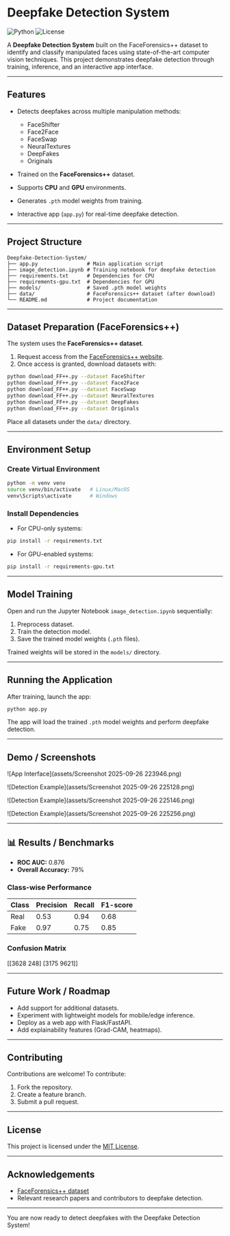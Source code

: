 # Deepfake Detection System

![Python](https://img.shields.io/badge/python-3.9-blue) ![License](https://img.shields.io/badge/license-MIT-green)

A **Deepfake Detection System** built on the FaceForensics++ dataset to identify and classify manipulated faces using state-of-the-art computer vision techniques. This project demonstrates deepfake detection through training, inference, and an interactive app interface.

---

## Features

* Detects deepfakes across multiple manipulation methods:

  * FaceShifter
  * Face2Face
  * FaceSwap
  * NeuralTextures
  * DeepFakes
  * Originals
* Trained on the **FaceForensics++** dataset.
* Supports **CPU** and **GPU** environments.
* Generates `.pth` model weights from training.
* Interactive app (`app.py`) for real-time deepfake detection.

---

## Project Structure

```plaintext
Deepfake-Detection-System/
├── app.py                # Main application script
├── image_detection.ipynb # Training notebook for deepfake detection
├── requirements.txt      # Dependencies for CPU
├── requirements-gpu.txt  # Dependencies for GPU
├── models/               # Saved .pth model weights
├── data/                 # FaceForensics++ dataset (after download)
└── README.md             # Project documentation
```

---

## Dataset Preparation (FaceForensics++)

The system uses the **FaceForensics++ dataset**.

1. Request access from the [FaceForensics++ website](https://github.com/ondyari/FaceForensics).
2. Once access is granted, download datasets with:

```bash
python download_FF++.py --dataset FaceShifter
python download_FF++.py --dataset Face2Face
python download_FF++.py --dataset FaceSwap
python download_FF++.py --dataset NeuralTextures
python download_FF++.py --dataset DeepFakes
python download_FF++.py --dataset Originals
```

Place all datasets under the `data/` directory.

---

## Environment Setup

### Create Virtual Environment

```bash
python -m venv venv
source venv/bin/activate   # Linux/MacOS
venv\Scripts\activate      # Windows
```

### Install Dependencies

* For CPU-only systems:

```bash
pip install -r requirements.txt
```

* For GPU-enabled systems:

```bash
pip install -r requirements-gpu.txt
```

---

## Model Training

Open and run the Jupyter Notebook `image_detection.ipynb` sequentially:

1. Preprocess dataset.
2. Train the detection model.
3. Save the trained model weights (`.pth` files).

Trained weights will be stored in the `models/` directory.

---

## Running the Application

After training, launch the app:

```bash
python app.py
```

The app will load the trained `.pth` model weights and perform deepfake detection.

---
## Demo / Screenshots
![App Interface](assets/Screenshot 2025-09-26 223946.png)

![Detection Example](assets/Screenshot 2025-09-26 225128.png)

![Detection Example](assets/Screenshot 2025-09-26 225146.png)

![Detection Example](assets/Screenshot 2025-09-26 225256.png)

---

## 📊 Results / Benchmarks

- **ROC AUC:** 0.876  
- **Overall Accuracy:** 79%  

### Class-wise Performance
| Class | Precision | Recall | F1-score |
|-------|-----------|--------|----------|
| Real  | 0.53      | 0.94   | 0.68     |
| Fake  | 0.97      | 0.75   | 0.85     |

### Confusion Matrix

[[3628 248]
[3175 9621]]

---

## Future Work / Roadmap

* Add support for additional datasets.
* Experiment with lightweight models for mobile/edge inference.
* Deploy as a web app with Flask/FastAPI.
* Add explainability features (Grad-CAM, heatmaps).

---

## Contributing

Contributions are welcome! To contribute:

1. Fork the repository.
2. Create a feature branch.
3. Submit a pull request.

---

## License

This project is licensed under the [MIT License](LICENSE).

---

## Acknowledgements

* [FaceForensics++ dataset](https://github.com/ondyari/FaceForensics)
* Relevant research papers and contributors to deepfake detection.

---

You are now ready to detect deepfakes with the Deepfake Detection System!
